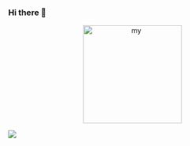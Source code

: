 ### Hi there 👋

<p align= center>

<img width= 200  height= 200 src=https://i.pinimg.com/originals/f5/8f/e8/f58fe8e19a7e25ddf0c459a3599261d6.gif alt=my banner>

</p>
<img src= https://i.pinimg.com/originals/f5/8f/e8/f58fe8e19a7e25ddf0c459a3599261d6.gif>
<!--
**SeguraJohann/SeguraJohann** is a ✨ _special_ ✨ repository because its `README.md` (this file) appears on your GitHub profile.

Here are some ideas to get you started:

- 🔭 I’m currently working on ...
- 🌱 I’m currently learning ...
- 👯 I’m looking to collaborate on ...
- 🤔 I’m looking for help with ...
- 💬 Ask me about ...
- 📫 How to reach me: ...
- 😄 Pronouns: ...
- ⚡ Fun fact: ...
-->
